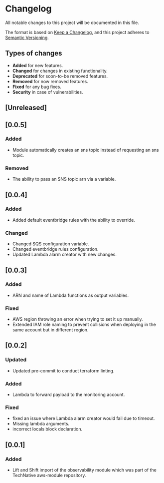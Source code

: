 # Changelog

All notable changes to this project will be documented in this file.

The format is based on [Keep a Changelog](https://keepachangelog.com/en/1.0.0/),
and this project adheres to [Semantic Versioning](https://semver.org/spec/v2.0.0.html).

## Types of changes
- **Added** for new features.
- **Changed** for changes in existing functionality.
- **Deprecated** for soon-to-be removed features.
- **Removed** for now removed features.
- **Fixed** for any bug fixes.
- **Security** in case of vulnerabilities.

## [Unreleased]

## [0.0.5]

### Added
- Module automatically creates an sns topic instead of requesting an sns topic.

### Removed
- The ability to pass an SNS topic arn via a variable.

## [0.0.4]

### Added
- Added default eventbridge rules with the ability to override.

### Changed
- Changed SQS configuration variable.
- Changed eventbridge rules configuration.
- Updated Lambda alarm creator with new changes.

## [0.0.3]

### Added
- ARN and name of Lambda functions as output variables.

### Fixed
- AWS region throwing an error when trying to set it up manually.
- Extended IAM role naming to prevent collisions when deploying in the same account but in different region.

## [0.0.2]

### Updated
- Updated pre-commit to conduct terraform linting.

### Added
- Lambda to forward payload to the monitoring account.

### Fixed
- fixed an issue where Lambda alarm creator would fail due to timeout.
- Missing lambda arguments.
- incorrect locals block declaration.

## [0.0.1]

### Added

- Lift and Shift import of the observability module which was part of the TechNative aws-module repository.
